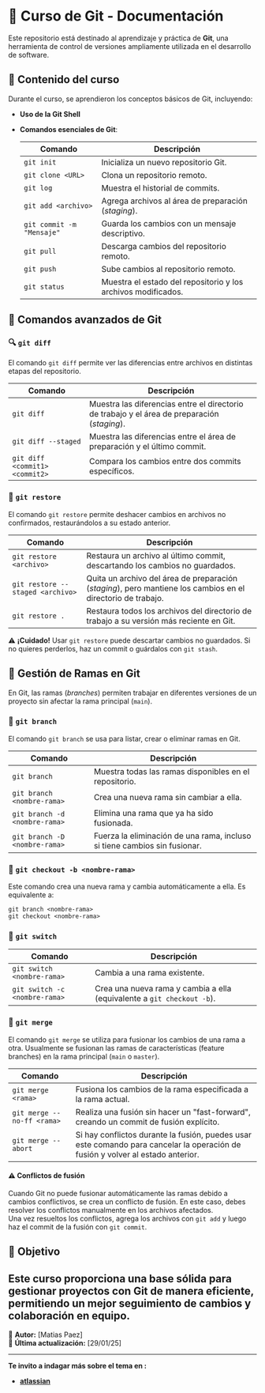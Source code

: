 # 📌 Curso de Git - Documentación  

Este repositorio está destinado al aprendizaje y práctica de **Git**, una herramienta de control de versiones ampliamente utilizada en el desarrollo de software.  

## 📖 Contenido del curso  

Durante el curso, se aprendieron los conceptos básicos de Git, incluyendo:  

- **Uso de la Git Shell**  
- **Comandos esenciales de Git**:  

  | Comando | Descripción |
  |---------|------------|
  | `git init` | Inicializa un nuevo repositorio Git. |
  | `git clone <URL>` | Clona un repositorio remoto. |
  | `git log` | Muestra el historial de commits. |
  | `git add <archivo>` | Agrega archivos al área de preparación (*staging*). |
  | `git commit -m "Mensaje"` | Guarda los cambios con un mensaje descriptivo. |
  | `git pull` | Descarga cambios del repositorio remoto. |
  | `git push` | Sube cambios al repositorio remoto. |
  | `git status` | Muestra el estado del repositorio y los archivos modificados. |

## 🔄 Comandos avanzados de Git  

### 🔍 `git diff`  
El comando `git diff` permite ver las diferencias entre archivos en distintas etapas del repositorio.  

| Comando | Descripción |
|---------|------------|
| `git diff` | Muestra las diferencias entre el directorio de trabajo y el área de preparación (*staging*). |
| `git diff --staged` | Muestra las diferencias entre el área de preparación y el último commit. |
| `git diff <commit1> <commit2>` | Compara los cambios entre dos commits específicos. |

### 🔄 `git restore`  
El comando `git restore` permite deshacer cambios en archivos no confirmados, restaurándolos a su estado anterior.  

| Comando | Descripción |
|---------|------------|
| `git restore <archivo>` | Restaura un archivo al último commit, descartando los cambios no guardados. |
| `git restore --staged <archivo>` | Quita un archivo del área de preparación (*staging*), pero mantiene los cambios en el directorio de trabajo. |
| `git restore .` | Restaura todos los archivos del directorio de trabajo a su versión más reciente en Git. |

⚠ **¡Cuidado!** Usar `git restore` puede descartar cambios no guardados. Si no quieres perderlos, haz un commit o guárdalos con `git stash`.  

## 🌿 Gestión de Ramas en Git  

En Git, las ramas (*branches*) permiten trabajar en diferentes versiones de un proyecto sin afectar la rama principal (`main`).  

### 📌 `git branch`  
El comando `git branch` se usa para listar, crear o eliminar ramas en Git.  

| Comando | Descripción |
|---------|------------|
| `git branch` | Muestra todas las ramas disponibles en el repositorio. |
| `git branch <nombre-rama>` | Crea una nueva rama sin cambiar a ella. |
| `git branch -d <nombre-rama>` | Elimina una rama que ya ha sido fusionada. |
| `git branch -D <nombre-rama>` | Fuerza la eliminación de una rama, incluso si tiene cambios sin fusionar. |

### 🔀 `git checkout -b <nombre-rama>`  
Este comando crea una nueva rama y cambia automáticamente a ella. Es equivalente a:  
```
git branch <nombre-rama>
git checkout <nombre-rama>
```

### 🔄 `git switch`
| Comando | Descripción |
|---------|------------|
| `git switch  <nombre-rama>` | Cambia a una rama existente. |
| `git switch -c <nombre-rama>` | Crea una nueva rama y cambia a ella (equivalente a `git checkout -b`). |


### 🔄 `git merge`  
El comando `git merge` se utiliza para fusionar los cambios de una rama a otra. Usualmente se fusionan las ramas de características (feature branches) en la rama principal (`main` o `master`).

| Comando                     | Descripción |
|-----------------------------|-------------|
| `git merge <rama>`           | Fusiona los cambios de la rama especificada a la rama actual. |
| `git merge --no-ff <rama>`   | Realiza una fusión sin hacer un "fast-forward", creando un commit de fusión explícito. |
| `git merge --abort`          | Si hay conflictos durante la fusión, puedes usar este comando para cancelar la operación de fusión y volver al estado anterior. |

#### ⚠ **Conflictos de fusión**  
Cuando Git no puede fusionar automáticamente las ramas debido a cambios conflictivos, se crea un conflicto de fusión. En este caso, debes resolver los conflictos manualmente en los archivos afectados.  
Una vez resueltos los conflictos, agrega los archivos con `git add` y luego haz el commit de la fusión con `git commit`.


## 🚀 Objetivo  
Este curso proporciona una base sólida para gestionar proyectos con Git de manera eficiente, permitiendo un mejor seguimiento de cambios y colaboración en equipo.  
---

📌 **Autor:** [Matias Paez]  
📅 **Última actualización:** [29/01/25]  

---

**Te invito a indagar más sobre el tema en :**

- **[atlassian](https://www.atlassian.com/es/git)**  

